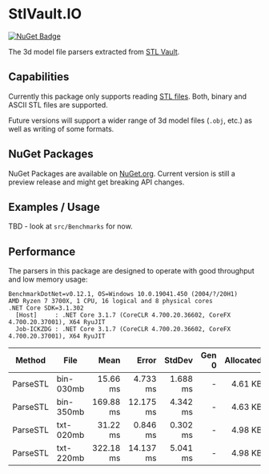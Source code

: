 # StlVault.IO
[![NuGet Badge](https://buildstats.info/nuget/StlVault.IO)](https://www.nuget.org/packages/StlVault.IO/)

The 3d model file parsers extracted from [STL Vault](http://stlvault.com).

## Capabilities
Currently this package only supports reading [STL files](https://en.wikipedia.org/wiki/STL_(file_format)).
Both, binary and ASCII STL files are supported.

Future versions will support a wider range of 3d model files (`.obj`, etc.) as well as writing of some formats.

## NuGet Packages
NuGet Packages are available on [NuGet.org](https://www.nuget.org/packages/StlVault.IO/). Current version is still a preview release and might get breaking API changes.

## Examples / Usage
TBD - look at `src/Benchmarks` for now.

## Performance
The parsers in this package are designed to operate with good throughput and low memory usage:

```
BenchmarkDotNet=v0.12.1, OS=Windows 10.0.19041.450 (2004/?/20H1)
AMD Ryzen 7 3700X, 1 CPU, 16 logical and 8 physical cores
.NET Core SDK=3.1.302
  [Host]     : .NET Core 3.1.7 (CoreCLR 4.700.20.36602, CoreFX 4.700.20.37001), X64 RyuJIT
  Job-ICKZDG : .NET Core 3.1.7 (CoreCLR 4.700.20.36602, CoreFX 4.700.20.37001), X64 RyuJIT
```

|   Method |      File |      Mean |     Error |   StdDev | Gen 0 | Allocated |
|--------- |---------- |----------:|----------:|---------:|------:|----------:|
| ParseSTL | bin-030mb |  15.66 ms |  4.733 ms | 1.688 ms |     - |   4.61 KB |
| ParseSTL | bin-350mb | 169.88 ms | 12.175 ms | 4.342 ms |     - |   4.63 KB |
| ParseSTL | txt-020mb |  31.22 ms |  0.846 ms | 0.302 ms |     - |   4.98 KB |
| ParseSTL | txt-220mb | 322.18 ms | 14.137 ms | 5.041 ms |     - |   4.98 KB |
